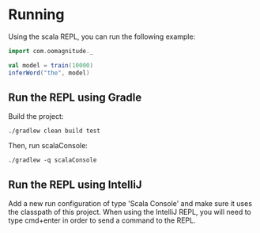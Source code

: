 # Running

Using the scala REPL, you can run the following example:

```scala
import com.oomagnitude._

val model = train(10000)
inferWord("the", model)
```

## Run the REPL using Gradle

Build the project:

`./gradlew clean build test`

Then, run scalaConsole:

`./gradlew -q scalaConsole`

## Run the REPL using IntelliJ

Add a new run configuration of type 'Scala Console' and make sure it uses the classpath of this project. When using the
IntelliJ REPL, you will need to type cmd+enter in order to send a command to the REPL.
